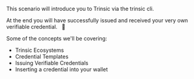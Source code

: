 This scenario will introduce you to Trinsic via the trinsic cli.

At the end you will have successfully issued and received your very own verifiable credential. &nbsp; &#127881;

Some of the concepts we'll be covering:

* Trinsic Ecosystems
* Credential Templates
* Issuing Verifiable Credentials
* Inserting a credential into your wallet
